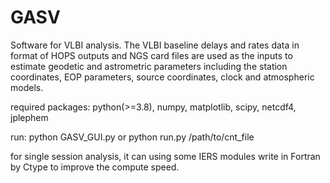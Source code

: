 # GASV
Software for VLBI analysis. The VLBI baseline delays and rates data in format of HOPS outputs and NGS card files are used as the inputs to estimate geodetic and astrometric parameters including the station coordinates, EOP parameters, source coordinates, clock and atmospheric models.

required packages: python(>=3.8), numpy, matplotlib, scipy, netcdf4, jplephem

run:
python GASV_GUI.py
or python run.py /path/to/cnt_file

for single session analysis, it can using some IERS modules write in Fortran by Ctype to improve the compute speed.
